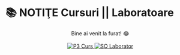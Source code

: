 # 📚 NOTIŢE Cursuri || Laboratoare

<p align="center">
  Bine ai venit la furat! 😂
  <br><br>
  
  <a href="./P3_curs">
    <img src="https://img.shields.io/badge/P3_curs-4A90E2?style=for-the-badge" alt="P3 Curs">
  </a>
  
  <a href="./SO_lab">
    <img src="https://img.shields.io/badge/SO_lab-50E3C2?style=for-the-badge" alt="SO Laborator">
  </a>
</p>
